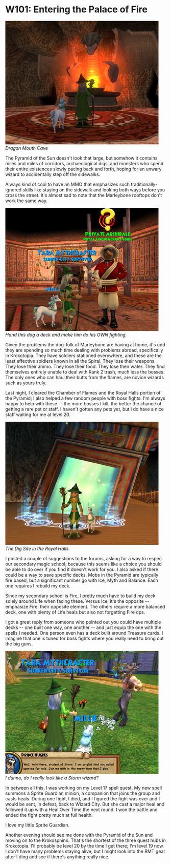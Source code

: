 # W101: Entering the Palace of Fire

![](../uploads/2008/09/wizardgraphicalclient-2008-09-24-20-52-32-26.jpg "wizardgraphicalclient-2008-09-24-20-52-32-26")  
*Dragon Mouth Cave*

The Pyramid of the Sun doesn't look that large, but somehow it contains miles and miles of corridors, archaeological digs, and monsters who spend their entire existences slowly pacing back and forth, hoping for an unwary wizard to accidentally step off the sidewalks.

Always kind of cool to have an MMO that emphasizes such traditionally-ignored skills like staying on the sidewalk and looking both ways before you cross the street. It's almost sad to note that the Marleybone rooftops don't work the same way.

![](../uploads/2008/09/wizardgraphicalclient-2008-09-25-06-04-05-80.jpg "wizardgraphicalclient-2008-09-25-06-04-05-80")  
*Hand this dog a deck and make him do his OWN fighting.*

Given the problems the dog-folk of Marleybone are having at home, it's odd they are spending so much time dealing with problems abroad, specifically in Krokotopia. They have soldiers stationed everywhere, and these are the least effective soldiers known in all the Spiral. They lose their weapons. They lose their ammo. They lose their food. They lose their water. They find themselves entirely unable to deal with Rank 2 trash, much less the bosses. The only ones who can haul their butts from the flames, are novice wizards such as yours truly.

Last night, I cleared the Chamber of Flames and the Royal Halls portion of the Pyramid; I also helped a few random people with boss fights. I'm always happy to help with these -- the more bosses I kill, the better the chance of getting a rare pet or staff. I haven't gotten any pets yet, but I do have a nice staff waiting for me at level 20.

![](../uploads/2008/09/wizardgraphicalclient-2008-09-25-05-48-30-21.jpg "wizardgraphicalclient-2008-09-25-05-48-30-21")  
*The Dig Site in the Royal Halls.*

I posted a couple of suggestions to the forums, asking for a way to respec our secondary magic school, because this seems like a choice you should be able to do over if you find it doesn't work for you. I also asked if there could be a way to save specific decks. Mobs in the Pyramid are typically fire based, but a significant number go with Ice, Myth and Balance. Each one requires I rebuild my deck.

Since my secondary school is Fire, I pretty much have to build my deck solely around Life when facing these. Versus Ice, it's the opposite -- emphasize Fire, their opposite element. The others require a more balanced deck, one with plenty of Life heals but also not forgetting Fire dps.

I got a great reply from someone who pointed out you could have multiple decks -- one built one way, one another -- and just equip the one with the spells I needed. One person even has a deck built around Treasure cards. I imagine that one is tuned for boss fights where you really need to bring out the big guns.

![](../uploads/2008/09/wizardgraphicalclient-2008-09-24-22-23-54-39.jpg "wizardgraphicalclient-2008-09-24-22-23-54-39")  
*I dunno, do I really look like a Storm wizard?*

In between all this, I was working on my Level 17 spell quest. My new spell summons a Sprite Guardian minion, a companion that joins the group and casts heals. During one fight, I died, and I figured the fight was over and I would be sent, in defeat, back to Wizard City. But she cast a major heal and followed it up with a Heal Over Time the next round. I won the battle and ended the fight pretty much at full health.

I love my little Sprite Guardian.

Another evening should see me done with the Pyramid of the Sun and moving on to the Krokosphinx. That's the shortest of the three quest hubs in Krokotopia. I'll probably be level 20 by the time I get there; I'm level 19 now. I don't have many problems staying alive, but I might look into the RMT gear after I ding and see if there's anything really nice.
